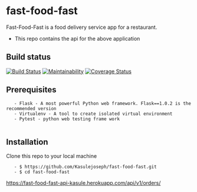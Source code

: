 # fast-food-fast
Fast-Food-Fast is a food delivery service app for a restaurant.  
- This repo contains the api for the above application
## Build status
[![Build Status](https://travis-ci.com/Kasulejoseph/fast-food-fast.svg?branch=develop)](https://travis-ci.com/Kasulejoseph/fast-food-fast)
[![Maintainability](https://api.codeclimate.com/v1/badges/3a96327f2825ea0ab3bd/maintainability)](https://codeclimate.com/github/Kasulejoseph/fast-food-fast/maintainability)
[![Coverage Status](https://coveralls.io/repos/github/Kasulejoseph/fast-food-fast/badge.svg?branch=develop)](https://coveralls.io/github/Kasulejoseph/fast-food-fast?branch=develop)
## Prerequisites
``` - Python3.6 - A Programming language that is convienient for this app. version3.6 is highly recommended
   - Flask - A most powerful Python web framework. Flask==1.0.2 is the recommended version
   - Virtualenv - A tool to create isolated virtual environment
   - Pytest - python web testing frame work
 
   ```
   ## Installation
   Clone this repo to your local machine
   ```
      - $ https://github.com/Kasulejoseph/fast-food-fast.git
      - $ cd fast-food-fast
   ```


https://fast-food-fast-api-kasule.herokuapp.com/api/v1/orders/



